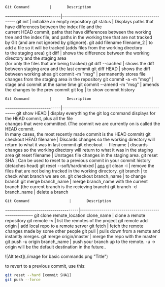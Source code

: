 	Git Command         |       Description
----------------------------|------------------------------------------------------
git init                    | initialize an empty repository
git status                  | Displays paths that have differences between the index file and the <br> current HEAD commit, paths that have differences between the working <br>tree and the index file, and paths in the working tree that are not tracked<br> by Git (and are not ignored by gitignore).
git add filename filename_2 | to add a file so it will be tracked (adds files from the working directory<br> to the staging area)
git diff 		    | shows the difference between the working directory and the staging area<br> (for only the files that are being tracked)
git diff --cached           | shows the diff between staging area and the last commit
git diff HEAD               | shows the diff between working ahea
git commit -m "msg"         | permanently stores file changes from the staging area in the repository
git commit -a -m "msg"      | stage and commit at the same time
git commit --amend -m "msg" | amends the changes to the prev commit
git log                     | to show commit history

	Git Command         |       Description
----------------------------|------------------------------------------------------
git show HEAD 		    | display everything the git log command displays for the HEAD commit, plus all the file<br> changes that were committed. (The commit we are currently on is called the HEAD commit.<br> In many cases, the most recently made commit is the HEAD commit)
git checkout HEAD filename  | Discards changes so the working directory will return to what it was in last commit
git checkout -- filename    | discards changes so the working directory will return to what it was in the staging area
git reset filename          | Unstages file changes in the staging area.
git reset SHA               | Can be used to reset to a previous commit in your commit history (detaches head)
git reset --soft/hard/mixed | [ans](http://stackoverflow.com/a/3528483/4862276)
git clean -i                | remove the files that are not being tracked in the working directory. 
git branch                  | to check what branch we are on.
git checkout branch_name    | to change branch
git merge branch_name       | merge branch_name with the current branch (the current branch is the recieving branch)
git branch -d branch_name   | delete a branch

	Git Command         	     |       Description
-------------------------------------|------------------------------------------------------
git clone remote_location clone_name | clone a remote repository
git remote -v 			     | list the remotes of the project
git remote add origin <server> 	     | add local repo to a remote server
git fetch 			     | fetch the remote changes made by some other people 
git pull			     | pulls down from a remote and instantly merges.
git merge origin/master 	     | merge the repo with the master
git push -u origin branch_name     | push your branch up to the remote. -u -> origin will be the default destination in the future.. 

![Alt text](./image for basic commands.png "Title")

to revert to a previous commit, use this:
```bash
git reset --hard [commit SHA1] 
git push --force
```
